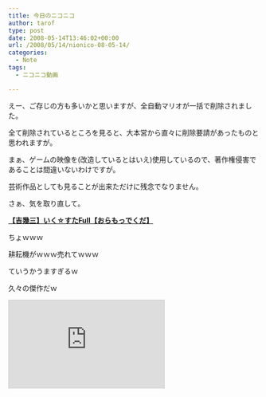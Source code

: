 ```yaml
---
title: 今日のニコニコ
author: tarof
type: post
date: 2008-05-14T13:46:02+00:00
url: /2008/05/14/nionico-08-05-14/
categories:
  - Note
tags:
  - ニコニコ動画

---
```

えー、ご存じの方も多いかと思いますが、全自動マリオが一括で削除されました。
  
全て削除されているところを見ると、大本営から直々に削除要請があったものと思われますが。
  
まぁ、ゲームの映像を(改造しているとはいえ)使用しているので、著作権侵害であることは間違いないわけですが。
  
芸術作品としても見ることが出来ただけに残念でなりません。

さぁ、気を取り直して。

[**【吉幾三】いく☆すたFull【おらもっでくだ】**][1]
  
ちょｗｗｗ
  
耕耘機がｗｗｗ売れてｗｗｗ
  
ていうかうますぎるｗ
  
久々の傑作だｗ

<iframe width="312" height="176" src="http://www.nicovideo.jp/thumb/nm3307599" scrolling="no" style="border:solid 1px #CCC;" frameborder="0"></iframe>

 [1]: http://www.nicovideo.jp/watch/nm3307599